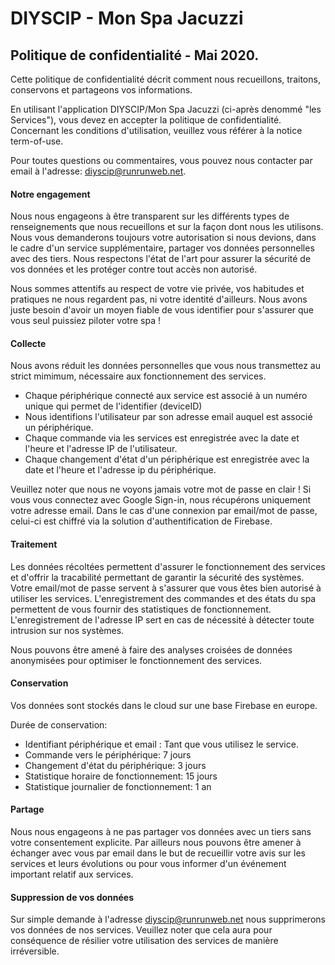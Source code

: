 # DIYSCIP - Mon Spa Jacuzzi
## Politique de confidentialité - Mai 2020.

Cette politique de confidentialité décrit comment nous recueillons, traitons, conservons et partageons vos informations.

En utilisant l'application DIYSCIP/Mon Spa Jacuzzi (ci-après denommé "les Services"), vous devez en accepter la politique de confidentialité. Concernant les conditions d'utilisation, veuillez vous référer à la notice term-of-use.

Pour toutes questions ou commentaires, vous pouvez nous contacter par email à l'adresse: diyscip@runrunweb.net.

#### Notre engagement
Nous nous engageons à être transparent sur les différents types de renseignements que nous recueillons et sur la façon dont nous les utilisons. Nous vous demanderons toujours votre autorisation si nous devions, dans le cadre d'un service supplémentaire, partager vos données personnelles avec des tiers. Nous respectons l'état de l'art pour assurer la sécurité de vos données et les protéger contre tout accès non autorisé.

Nous sommes attentifs au respect de votre vie privée, vos habitudes et pratiques ne nous regardent pas, ni votre identité d'ailleurs. Nous avons juste besoin d'avoir un moyen fiable de vous identifier pour s'assurer que vous seul puissiez piloter votre spa !

#### Collecte
Nous avons réduit les données personnelles que vous nous transmettez au strict mimimum, nécessaire aux fonctionnement des services.
- Chaque périphérique connecté aux service est associé à un numéro unique qui permet de l'identifier (deviceID)
- Nous identifions l'utilisateur par son adresse email auquel est associé un périphérique.
- Chaque commande via les services est enregistrée avec la date et l'heure et l'adresse IP de l'utilisateur.
- Chaque changement d'état d'un périphérique est enregistrée avec la date et l'heure et l'adresse ip du périphérique.

Veuillez noter que nous ne voyons jamais votre mot de passe en clair ! Si vous vous connectez avec Google Sign-in, nous récupérons uniquement votre adresse email. Dans le cas d'une connexion par email/mot de passe, celui-ci est chiffré via la solution d'authentification de Firebase.

#### Traitement
Les données récoltées permettent d'assurer le fonctionnement des services et d'offrir la tracabilité permettant de garantir la sécurité des systèmes.
Votre email/mot de passe servent à s'assurer que vous êtes bien autorisé à utiliser les services. L'enregistrement des commandes et des états du spa permettent de vous fournir des statistiques de fonctionnement. L'enregistrement de l'adresse IP sert en cas de nécessité à détecter toute intrusion sur nos systèmes.

Nous pouvons être amené à faire des analyses croisées de données anonymisées pour optimiser le fonctionnement des services.

#### Conservation
Vos données sont stockés dans le cloud sur une base Firebase en europe.

Durée de conservation:
- Identifiant périphérique et email : Tant que vous utilisez le service.
- Commande vers le périphérique:  7 jours
- Changement d'état du périphérique: 3 jours
- Statistique horaire de fonctionnement: 15 jours
- Statistique journalier de fonctionnement: 1 an

#### Partage
Nous nous engageons à ne pas partager vos données avec un tiers sans votre consentement explicite. Par ailleurs nous pouvons être amener à échanger avec vous par email dans le but de recueillir votre avis sur les services et leurs évolutions ou pour vous informer d'un événement important relatif aux services.

#### Suppression de vos données
Sur simple demande à l'adresse diyscip@runrunweb.net nous supprimerons vos données de nos services. Veuillez noter que cela aura pour conséquence de résilier votre utilisation des services de manière irréversible.
